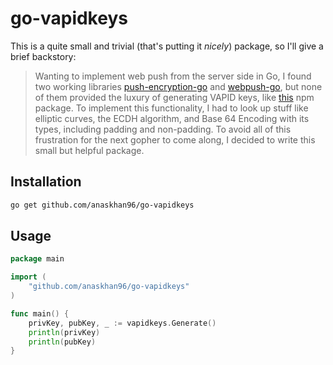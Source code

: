 # go-vapidkeys

This is a quite small and trivial (that's putting it *nicely*) package, so I'll give a brief backstory:

> Wanting to implement web push from the server side in Go, I found two working libraries [push-encryption-go](https://github.com/GoogleChrome/push-encryption-go) and [webpush-go](https://github.com/SherClockHolmes/webpush-go), but none of them provided the luxury of generating VAPID keys, like [this](https://github.com/web-push-libs/web-push) npm package.
> To implement this functionality, I had to look up stuff like elliptic curves, the ECDH algorithm, and Base 64 Encoding with its types, including padding and non-padding.
> To avoid all of this frustration for the next gopher to come along, I decided to write this small but helpful package.

## Installation

```bash
go get github.com/anaskhan96/go-vapidkeys
```

## Usage

```go
package main

import (
	"github.com/anaskhan96/go-vapidkeys"
)

func main() {
	privKey, pubKey, _ := vapidkeys.Generate()
	println(privKey)
	println(pubKey)
}

```
